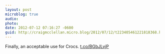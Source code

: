 ```yaml
---
layout: post
microblog: true
audio: 
photo: 
date: 2012-07-12 07:16:27 -0600
guid: http://craigmcclellan.micro.blog/2012/07/12/t223405461221818368.html
---
```

Finally, an acceptable use for Crocs.  [t.co/BGbJLvjP](http://t.co/BGbJLvjP)
